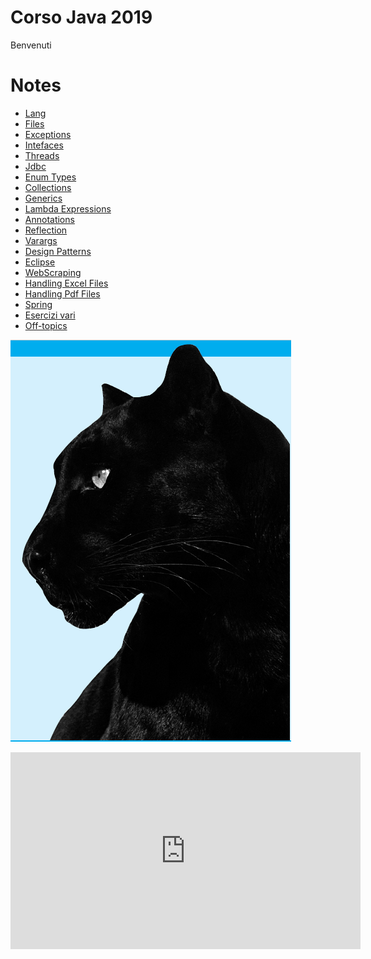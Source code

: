 # Corso Java 2019
Benvenuti

# Notes

 - [Lang](pages/lang)
 - [Files](pages/files)
 - [Exceptions](pages/exceptions)
 - [Intefaces](pages/interfaces)
 - [Threads](pages/threads)
 - [Jdbc](pages/jdbc)
 - [Enum Types](pages/enum)
 - [Collections](pages/collections)
 - [Generics](pages/generics)
 - [Lambda Expressions](pages/lambda)
 - [Annotations](pages/annotations)
 - [Reflection](pages/reflection)
 - [Varargs](pages/varargs)
 - [Design Patterns](pages/patterns)
 - [Eclipse](pages/eclipse)
 - [WebScraping](pages/webscraping)
 - [Handling Excel Files](pages/excel)
 - [Handling Pdf Files](pages/pdf)
 - [Spring](pages/spring)
 - [Esercizi vari](pages/esercizi)
 - [Off-topics](pages/offtopics)
 
[//]: # (https://drive.google.com/drive/folders/0Bx2fZ0r5vhSSSDdvWkVjNG9YQjQ)

[//]: # (https://drive.google.com/drive/folders/0B4b1SH9ZbeKnanl0Qk5zMk9WUEE)

[//]: # (http://gen.lib.rus.ec/)

![panter](pages/img/panter.png "panter")

<iframe width="560" height="315" src="https://www.youtube.com/embed/rf9g4Apzop0" frameborder="0" allow="accelerometer; autoplay; encrypted-media; gyroscope; picture-in-picture" allowfullscreen></iframe>
